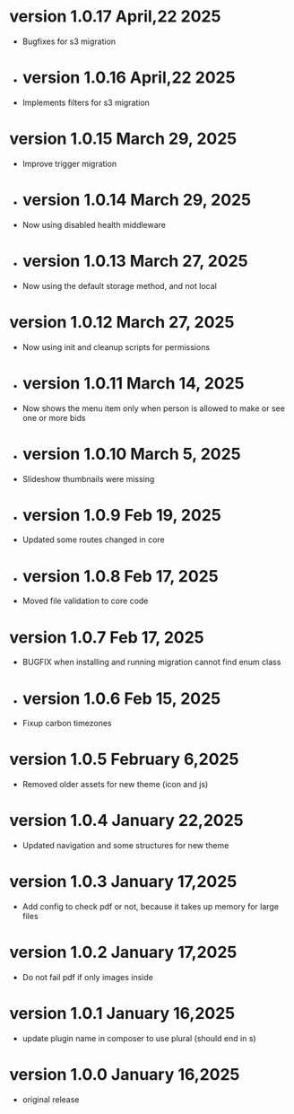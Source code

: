 # version 1.0.17  April,22 2025
* Bugfixes for s3 migration

* # version 1.0.16  April,22 2025
* Implements filters for s3 migration

# version 1.0.15  March 29, 2025
* Improve trigger migration

* # version 1.0.14  March 29, 2025
* Now using disabled health middleware

* # version 1.0.13  March 27, 2025
* Now using the default storage method, and not local

# version 1.0.12  March 27, 2025
* Now using init and cleanup scripts for permissions

* # version 1.0.11  March 14, 2025
* Now shows the menu item only when person is allowed to make or see one or more bids

* # version 1.0.10  March 5, 2025
* Slideshow thumbnails were missing

* # version 1.0.9  Feb 19, 2025
* Updated some routes changed in core

* # version 1.0.8  Feb 17, 2025
* Moved file validation to core code

# version 1.0.7  Feb 17, 2025
* BUGFIX when installing and running migration cannot find enum class

* # version 1.0.6  Feb 15, 2025
* Fixup carbon timezones

# version 1.0.5  February 6,2025
* Removed older assets for new theme (icon and js)

# version 1.0.4  January 22,2025
* Updated navigation and some structures for new theme

# version 1.0.3  January 17,2025
* Add config to check pdf or not, because it takes up memory for large files

# version 1.0.2  January 17,2025
* Do not fail pdf if only images inside

# version 1.0.1  January 16,2025
* update plugin name in composer to use plural (should end in s)

# version 1.0.0  January 16,2025
* original release
